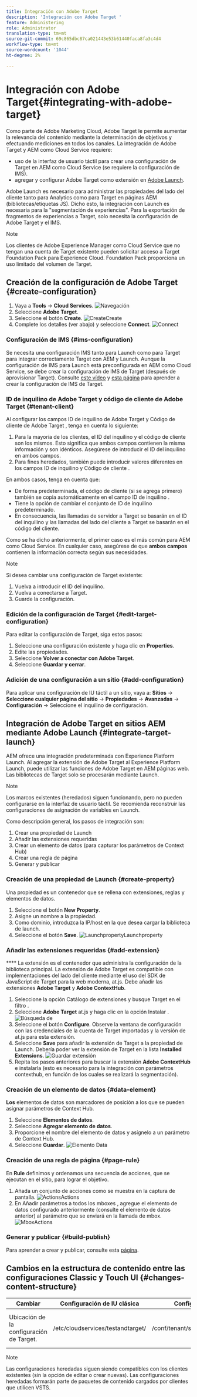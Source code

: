 ```yaml
---
title: Integración con Adobe Target
description: 'Integración con Adobe Target '
feature: Administering
role: Administrator
translation-type: tm+mt
source-git-commit: 69c865dbc87ca021443e53b61440faca8fa3c4d4
workflow-type: tm+mt
source-wordcount: '1044'
ht-degree: 2%

---
```



# Integración con Adobe Target{#integrating-with-adobe-target}

Como parte de Adobe Marketing Cloud, Adobe Target le permite aumentar la relevancia del contenido mediante la determinación de objetivos y efectuando mediciones en todos los canales. La integración de Adobe Target y AEM como Cloud Service requiere:

* uso de la interfaz de usuario táctil para crear una configuración de Target en AEM como Cloud Service (se requiere la configuración de IMS).
* agregar y configurar Adobe Target como extensión en [Adobe Launch](https://docs.adobe.com/content/help/en/launch/using/intro/get-started/quick-start.html).

Adobe Launch es necesario para administrar las propiedades del lado del cliente tanto para Analytics como para Target en páginas AEM (bibliotecas/etiquetas JS). Dicho esto, la integración con Launch es necesaria para la &quot;segmentación de experiencias&quot;. Para la exportación de fragmentos de experiencias a Target, solo necesita la configuración de Adobe Target y el IMS.

>[!NOTE]
>
>Los clientes de Adobe Experience Manager como Cloud Service que no tengan una cuenta de Target existente pueden solicitar acceso a Target Foundation Pack para Experience Cloud. Foundation Pack proporciona un uso limitado del volumen de Target.

## Creación de la configuración de Adobe Target {#create-configuration}

1. Vaya a **Tools** → **Cloud Services**.
   ![](assets/cloudservice1.png "Navegación")
2. Seleccione **Adobe Target**.
3. Seleccione el botón **Create**.
   ![](assets/tenant1.png "CreateCreate")
4. Complete los detalles (ver abajo) y seleccione **Connect**.
   ![](assets/open_screen1.png "Connect")

### Configuración de IMS {#ims-configuration}

Se necesita una configuración IMS tanto para Launch como para Target para integrar correctamente Target con AEM y Launch. Aunque la configuración de IMS para Launch está preconfigurada en AEM como Cloud Service, se debe crear la configuración de IMS de Target (después de aprovisionar Target). Consulte [este vídeo](https://helpx.adobe.com/experience-manager/kt/sites/using/aem-sites-target-standard-technical-video-understand.html) y [esta página](https://docs.adobe.com/content/help/en/experience-manager-65/administering/integration/integration-ims-adobe-io.html) para aprender a crear la configuración de IMS de Target.

### ID de inquilino de Adobe Target y código de cliente de Adobe Target {#tenant-client}

Al configurar los campos ID de inquilino de Adobe Target y Código de cliente de Adobe Target , tenga en cuenta lo siguiente:

1. Para la mayoría de los clientes, el ID del inquilino y el código de cliente son los mismos. Esto significa que ambos campos contienen la misma información y son idénticos. Asegúrese de introducir el ID del inquilino en ambos campos.
2. Para fines heredados, también puede introducir valores diferentes en los campos ID de inquilino y Código de cliente .

En ambos casos, tenga en cuenta que:

* De forma predeterminada, el código de cliente (si se agrega primero) también se copia automáticamente en el campo ID de inquilino .
* Tiene la opción de cambiar el conjunto de ID de inquilino predeterminado.
* En consecuencia, las llamadas de servidor a Target se basarán en el ID del inquilino y las llamadas del lado del cliente a Target se basarán en el código del cliente.

Como se ha dicho anteriormente, el primer caso es el más común para AEM como Cloud Service. En cualquier caso, asegúrese de que **ambos campos** contienen la información correcta según sus necesidades.

>[!NOTE]
>
> Si desea cambiar una configuración de Target existente:
>
> 1. Vuelva a introducir el ID del inquilino.
> 2. Vuelva a conectarse a Target.
> 3. Guarde la configuración.


### Edición de la configuración de Target {#edit-target-configuration}

Para editar la configuración de Target, siga estos pasos:

1. Seleccione una configuración existente y haga clic en **Properties**.
2. Edite las propiedades.
3. Seleccione **Volver a conectar con Adobe Target**.
4. Seleccione **Guardar y cerrar**.

### Adición de una configuración a un sitio {#add-configuration}

Para aplicar una configuración de IU táctil a un sitio, vaya a: **Sitios** → **Seleccione cualquier página del sitio** → **Propiedades** → **Avanzadas** → **Configuración** → Seleccione el inquilino de configuración.

## Integración de Adobe Target en sitios AEM mediante Adobe Launch {#integrate-target-launch}

AEM ofrece una integración predeterminada con Experience Platform Launch. Al agregar la extensión de Adobe Target al Experience Platform Launch, puede utilizar las funciones de Adobe Target en AEM páginas web. Las bibliotecas de Target solo se procesarán mediante Launch.

>[!NOTE]
>
>Los marcos existentes (heredados) siguen funcionando, pero no pueden configurarse en la interfaz de usuario táctil. Se recomienda reconstruir las configuraciones de asignación de variables en Launch.

Como descripción general, los pasos de integración son:

1. Crear una propiedad de Launch
2. Añadir las extensiones requeridas
3. Crear un elemento de datos (para capturar los parámetros de Context Hub)
4. Crear una regla de página
5. Generar y publicar

### Creación de una propiedad de Launch {#create-property}

Una propiedad es un contenedor que se rellena con extensiones, reglas y elementos de datos.

1. Seleccione el botón **New Property**.
2. Asigne un nombre a la propiedad.
3. Como dominio, introduzca la IP/host en la que desea cargar la biblioteca de launch.
4. Seleccione el botón **Save**.
   ![](assets/properties_newproperty1.png "LaunchpropertyLaunchproperty")

### Añadir las extensiones requeridas {#add-extension}

**** La extensión es el contenedor que administra la configuración de la biblioteca principal. La extensión de Adobe Target es compatible con implementaciones del lado del cliente mediante el uso del SDK de JavaScript de Target para la web moderna, at.js. Debe añadir las extensiones **Adobe Target** y **Adobe ContextHub**.

1. Seleccione la opción Catálogo de extensiones y busque Target en el filtro .
2. Seleccione **Adobe Target** at.js y haga clic en la opción Instalar .
   ![Búsqueda de ](assets/search_ext1.png "SearchTarget de Target")
3. Seleccione el botón **Configure**. Observe la ventana de configuración con las credenciales de la cuenta de Target importadas y la versión de at.js para esta extensión.
4. Seleccione **Save** para añadir la extensión de Target a la propiedad de Launch. Debería poder ver la extensión de Target en la lista **Installed Extensions**.
   ![Guardar extensión ](assets/configure_extension1.png "ExtensionSave")
5. Repita los pasos anteriores para buscar la extensión **Adobe ContextHub** e instalarla (esto es necesario para la integración con parámetros contexthub, en función de los cuales se realizará la segmentación).

### Creación de un elemento de datos {#data-element}

**Los** elementos de datos son marcadores de posición a los que se pueden asignar parámetros de Context Hub.

1. Seleccione **Elementos de datos**.
2. Seleccione **Agregar elemento de datos**.
3. Proporcione el nombre del elemento de datos y asígnelo a un parámetro de Context Hub.
4. Seleccione **Guardar**.
   ![Elemento Data ](assets/data_elem1.png "ElementData")

### Creación de una regla de página {#page-rule}

En **Rule** definimos y ordenamos una secuencia de acciones, que se ejecutan en el sitio, para lograr el objetivo.

1. Añada un conjunto de acciones como se muestra en la captura de pantalla.
   ![](assets/rules1.png "ActionsActions")
2. En Añadir parámetros a todos los mboxes , agregue el elemento de datos configurado anteriormente (consulte el elemento de datos anterior) al parámetro que se enviará en la llamada de mbox.
   ![](assets/map_data1.png "MboxActions")

### Generar y publicar {#build-publish}

Para aprender a crear y publicar, consulte esta [página](https://docs.adobe.com/content/help/en/experience-manager-learn/aem-target-tutorial/aem-target-implementation/using-launch-adobe-io.html).

## Cambios en la estructura de contenido entre las configuraciones Classic y Touch UI {#changes-content-structure}

| **Cambiar** | **Configuración de IU clásica** | **Configuración de IU táctil** | **Consecuencias** |
|---|---|---|---|
| Ubicación de la configuración de Target. | /etc/cloudservices/testandtarget/ | /conf/tenant/settings/cloudservices/target | Anteriormente, había varias configuraciones presentes en /etc/cloudservices/testandtarget, pero ahora hay una sola configuración en un inquilino. |

>[!NOTE]
>
>Las configuraciones heredadas siguen siendo compatibles con los clientes existentes (sin la opción de editar o crear nuevas). Las configuraciones heredadas formarán parte de paquetes de contenido cargados por clientes que utilicen VSTS.
